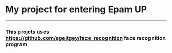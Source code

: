 # My project for entering Epam UP
------------------------------------
### This projcts uses https://github.com/ageitgey/face_recognition face recognition program

